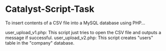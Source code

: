 # Catalyst-Script-Task
To insert contents of a CSV file into a MySQL database using PHP...

user_upload_v1.php: This script just tries to open the CSV file and outputs a message if successful.
user_upload_v2.php: This script creates "users" table in the "company" database.

